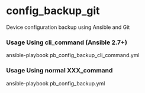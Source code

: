 # config_backup_git
Device configuration backup using Ansible and Git



### Usage Using cli_command (Ansible 2.7+)
ansible-playbook pb_config_backup_cli_command.yml

### Usage Using normal XXX_command
ansible-playbook pb_config_backup.yml
